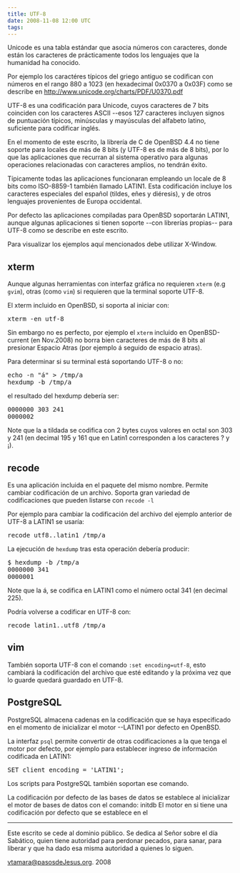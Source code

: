 ```yaml
---
title: UTF-8
date: 2008-11-08 12:00 UTC
tags:
---
```

Unicode es una tabla estándar que asocia números con caracteres, donde están los caracteres de prácticamente todos los lenguajes que la humanidad ha conocido.

Por ejemplo los caractéres típicos del griego antiguo se codifican con números en el rango 880 a 1023 (en hexadecimal 0x0370 a 0x03F) como se describe en http://www.unicode.org/charts/PDF/U0370.pdf

UTF-8 es una codificación para Unicode, cuyos caracteres de 7 bits coinciden con los caracteres ASCII --esos 127 caracteres incluyen signos de puntuación típicos, minúsculas y mayúsculas del alfabeto latino, suficiente para codificar inglés.

En el momento de este escrito, la librería de C de OpenBSD 4.4 no tiene soporte para locales de más de 8 bits (y UTF-8 es de más de 8 bits), por lo que las aplicaciones que recurran al sistema operativo para algunas operaciones relacionadas con caracteres amplios, no tendrán éxito.

Típicamente todas las aplicaciones funcionaran empleando un locale de 8 bits como ISO-8859-1 también llamado LATIN1.  Esta codificación incluye los caracteres especiales del español (tildes, eñes y diéresis), y de otros lenguajes provenientes de Europa occidental. 

Por defecto las aplicaciones compiladas para OpenBSD soportarán LATIN1, aunque algunas aplicaciones si tienen soporte --con librerías propias-- para UTF-8 como se describe en este escrito.

Para visualizar los ejemplos aquí mencionados debe utilizar X-Window.


## xterm

Aunque algunas herramientas con interfaz gráfica no requieren ```xterm``` (e.g ```gvim```), otras (como ```vim```) si requieren que la terminal soporte UTF-8.
 
El xterm incluido en OpenBSD, si soporta al iniciar con:
<pre>
xterm -en utf-8
</pre>

Sin embargo no es perfecto, por ejemplo el ```xterm``` incluido en OpenBSD-current (en Nov.2008) no borra bien caracteres de más de 8 bits al presionar Espacio Atras (por ejemplo á seguido de espacio atras).

Para determinar si su terminal está soportando UTF-8 o no:
<pre>
echo -n "á" > /tmp/a
hexdump -b /tmp/a
</pre>
el resultado del hexdump debería ser:
<pre>
0000000 303 241                                                        
0000002
</pre>

Note que la a tildada se codifica con 2 bytes cuyos valores en octal son 303 y 241 (en decimal 195 y 161 que en Latin1 corresponden a los caracteres ? y ¡).

## recode

Es una aplicación incluida en el paquete del mismo nombre. Permite cambiar codificación de un archivo.  Soporta gran variedad de codificaciones que pueden listarse con ```recode -l```

Por ejemplo para cambiar la codificación del archivo del ejemplo anterior de UTF-8 a LATIN1 se usaría:
<pre>
recode utf8..latin1 /tmp/a
</pre>

La ejecución de ```hexdump``` tras esta operación debería producir:

<pre>
$ hexdump -b /tmp/a
0000000 341                                                            
0000001
</pre>

Note que la á, se codifica en LATIN1 como el número octal 341 (en decimal 225).

Podría volverse a codificar en UTF-8 con:
<pre>
recode latin1..utf8 /tmp/a
</pre>


## vim

También soporta UTF-8 con el comando  ```:set encoding=utf-8```, esto cambiará la codificación del archivo que esté editando y la próxima vez que lo guarde quedará guardado en UTF-8.

## PostgreSQL

PostgreSQL almacena cadenas en la codificación que se haya especificado en el momento de inicializar el motor --LATIN1 por defecto en OpenBSD.

La interfaz ```psql``` permite convertir de otras codificaciones a la que tenga el motor por defecto, por ejemplo para establecer ingreso de información codificada en LATIN1:

<pre>
SET client_encoding = 'LATIN1';
</pre>

Los scripts para PostgreSQL también soportan ese comando.

La codificación por defecto de las bases de datos se establece al inicializar el motor de bases de datos con el comando:
initdb
El motor en si tiene una codificación por defecto que se establece en el 

----

Este escrito se cede al dominio público.  Se dedica al Señor sobre el día Sabático, quien tiene autoridad para perdonar pecados, para sanar, para liberar y que ha dado esa misma autoridad a quienes lo siguen.

vtamara@pasosdeJesus.org. 2008
